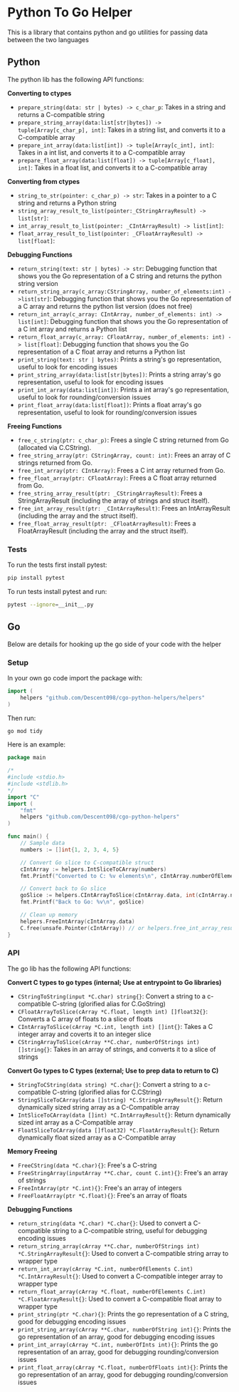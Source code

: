 # Python To Go Helper

This is a library that contains python and go utilities for passing data between the two languages

## Python

The python lib has the following API functions:

**Converting to ctypes**

- `prepare_string(data: str | bytes) -> c_char_p`: Takes in a string and returns a C-compatible string
- `prepare_string_array(data:list[str|bytes]) -> tuple[Array[c_char_p], int]`: Takes in a string list, and converts it to a C-compatible array
- `prepare_int_array(data:list[int]) -> tuple[Array[c_int], int]`: Takes in a int list, and converts it to a C-compatible array
- `prepare_float_array(data:list[float]) -> tuple[Array[c_float], int]`: Takes in a float list, and converts it to a C-compatible array

**Converting from ctypes**

- `string_to_str(pointer: c_char_p) -> str`: Takes in a pointer to a C string and returns a Python string
- `string_array_result_to_list(pointer:_CStringArrayResult) -> list[str]`: 
- `int_array_result_to_list(pointer: _CIntArrayResult) -> list[int]`: 
- `float_array_result_to_list(pointer: _CFloatArrayResult) -> list[float]`: 

**Debugging Functions**

- `return_string(text: str | bytes) -> str`: Debugging function that shows you the Go representation of a C string and returns the python string version
- `return_string_array(c_array:CStringArray, number_of_elements:int) ->list[str]`: Debugging function that shows you the Go representation of a C array and returns the python list version (does not free)
- `return_int_array(c_array: CIntArray, number_of_elements: int) -> list[int]`: Debugging function that shows you the Go representation of a C int array and returns a Python list
- `return_float_array(c_array: CFloatArray, number_of_elements: int) -> list[float]`: Debugging function that shows you the Go representation of a C float array and returns a Python list
- `print_string(text: str | bytes)`: Prints a string's go representation, useful to look for encoding issues
- `print_string_array(data:list[str|bytes])`: Prints a string array's go representation, useful to look for encoding issues
- `print_int_array(data:list[int])`: Prints a int array's go representation, useful to look for rounding/conversion issues
- `print_float_array(data:list[float])`: Prints a float array's go representation, useful to look for rounding/conversion issues

**Freeing Functions**

- `free_c_string(ptr: c_char_p)`: Frees a single C string returned from Go (allocated via C.CString).
- `free_string_array(ptr: CStringArray, count: int)`: Frees an array of C strings returned from Go.
- `free_int_array(ptr: CIntArray)`: Frees a C int array returned from Go.
- `free_float_array(ptr: CFloatArray)`: Frees a C float array returned from Go.
- `free_string_array_result(ptr: _CStringArrayResult)`: Frees a StringArrayResult (including the array of strings and struct itself).
- `free_int_array_result(ptr: _CIntArrayResult)`: Frees an IntArrayResult (including the array and the struct itself).
- `free_float_array_result(ptr: _CFloatArrayResult)`: Frees a FloatArrayResult (including the array and the struct itself).


### Tests

To run the tests first install pytest:

```bash
pip install pytest
```

To run tests install pytest and run:

```bash
pytest --ignore=__init__.py
```

## Go

Below are details for hooking up the go side of your code with the helper

### Setup

In your own go code import the package with:

```go
import (
	helpers "github.com/Descent098/cgo-python-helpers/helpers"
)
```

Then run:

```bash
go mod tidy
```

Here is an example:

```go
package main

/*
#include <stdio.h>
#include <stdlib.h>
*/
import "C"
import (
	"fmt"
	helpers "github.com/Descent098/cgo-python-helpers"
)

func main() {
	// Sample data
	numbers := []int{1, 2, 3, 4, 5}

	// Convert Go slice to C-compatible struct
	cIntArray := helpers.IntSliceToCArray(numbers)
	fmt.Printf("Converted to C: %v elements\n", cIntArray.numberOfElements)

	// Convert back to Go slice
	goSlice := helpers.CIntArrayToSlice(cIntArray.data, int(cIntArray.numberOfElements))
	fmt.Printf("Back to Go: %v\n", goSlice)

	// Clean up memory
	helpers.FreeIntArray(cIntArray.data)
	C.free(unsafe.Pointer(cIntArray)) // or helpers.free_int_array_result(cIntArray) if exported
}
```

### API

The go lib has the following API functions:

**Convert C types to go types (internal; Use at entrypoint to Go libraries)**

- `CStringToString(input *C.char) string{}`: Convert a string to a c-compatible C-string (glorified alias for C.GoString)
- `CFloatArrayToSlice(cArray *C.float, length int) []float32{}`: Converts a C array of floats to a slice of floats
- `CIntArrayToSlice(cArray *C.int, length int) []int{}`: Takes a C integer array and coverts it to an integer slice
- `CStringArrayToSlice(cArray **C.char, numberOfStrings int) []string{}`: Takes in an array of strings, and converts it to a slice of strings


**Convert Go types to C types (external; Use to prep data to return to C)**

- `StringToCString(data string) *C.char{}`: Convert a string to a c-compatible C-string (glorified alias for C.CString)
- `StringSliceToCArray(data []string) *C.StringArrayResult{}`: Return dynamically sized string array as a C-Compatible array
- `IntSliceToCArray(data []int) *C.IntArrayResult{}`: Return dynamically sized int array as a C-Compatible array
- `FloatSliceToCArray(data []float32) *C.FloatArrayResult{}`: Return dynamically float sized array as a C-Compatible array

**Memory Freeing**

- `FreeCString(data *C.char){}`: Free's a C-string
- `FreeStringArray(inputArray **C.char, count C.int){}`: Free's an array of strings
- `FreeIntArray(ptr *C.int){}`: Free's an array of integers
- `FreeFloatArray(ptr *C.float){}`: Free's an array of floats

**Debugging Functions**

- `return_string(data *C.char) *C.char{}`: Used to convert a C-compatible string to a C-compatible string, useful for debugging encoding issues
- `return_string_array(cArray **C.char, numberOfStrings int) *C.StringArrayResult{}`: Used to convert a C-compatible string array to wrapper type
- `return_int_array(cArray *C.int, numberOfElements C.int) *C.IntArrayResult{}`: Used to convert a C-compatible integer array to wrapper type
- `return_float_array(cArray *C.float, numberOfElements C.int) *C.FloatArrayResult{}`: Used to convert a C-compatible float array to wrapper type
- `print_string(ptr *C.char){}`: Prints the go representation of a C string, good for debugging encoding issues
- `print_string_array(cArray **C.char, numberOfString int){}`: Prints the go representation of an array, good for debugging encoding issues
- `print_int_array(cArray *C.int, numberOfInts int){}`: Prints the go representation of an array, good for debugging rounding/conversion issues
- `print_float_array(cArray *C.float, numberOfFloats int){}`: Prints the go representation of an array, good for debugging rounding/conversion issues

